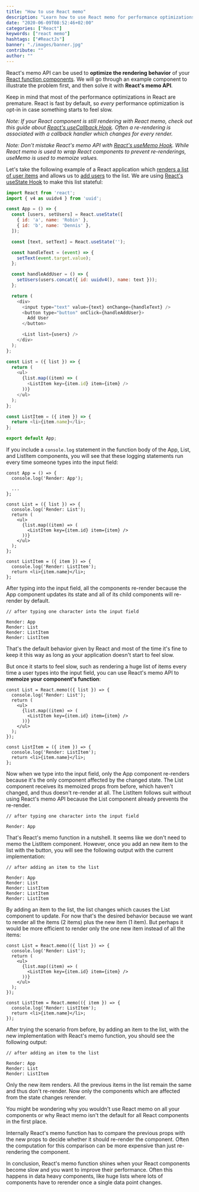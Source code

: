 ```yaml
---
title: "How to use React memo"
description: "Learn how to use React memo for performance optimizations of your React components ..."
date: "2020-06-09T08:52:46+02:00"
categories: ["React"]
keywords: ["react memo"]
hashtags: ["#ReactJs"]
banner: "./images/banner.jpg"
contribute: ""
author: ""
---
```


<Sponsorship />

React's memo API can be used to **optimize the rendering behavior** of your [React function components](/react-function-component). We will go through an example component to illustrate the problem first, and then solve it with **React's memo API**.

Keep in mind that most of the performance optimizations in React are premature. React is fast by default, so *every* performance optimization is opt-in in case something starts to feel slow.

*Note: If your React component is still rendering with React memo, check out this guide about [React's useCallback Hook](/react-usecallback-hook). Often a re-rendering is associated with a callback handler which changes for every render.*

*Note: Don't mistake React's memo API with [React's useMemo Hook](/react-usememo-hook). While React memo is used to wrap React components to prevent re-renderings, useMemo is used to memoize values.*

Let's take the following example of a React application which [renders a list of user items](/react-list-component) and allows us to [add users](/react-add-item-to-list) to the list. We are using [React's useState Hook](/react-usestate-hook) to make this list stateful:

```javascript
import React from 'react';
import { v4 as uuidv4 } from 'uuid';

const App = () => {
  const [users, setUsers] = React.useState([
    { id: 'a', name: 'Robin' },
    { id: 'b', name: 'Dennis' },
  ]);

  const [text, setText] = React.useState('');

  const handleText = (event) => {
    setText(event.target.value);
  };

  const handleAddUser = () => {
    setUsers(users.concat({ id: uuidv4(), name: text }));
  };

  return (
    <div>
      <input type="text" value={text} onChange={handleText} />
      <button type="button" onClick={handleAddUser}>
        Add User
      </button>

      <List list={users} />
    </div>
  );
};

const List = ({ list }) => {
  return (
    <ul>
      {list.map((item) => (
        <ListItem key={item.id} item={item} />
      ))}
    </ul>
  );
};

const ListItem = ({ item }) => {
  return <li>{item.name}</li>;
};

export default App;
```

If you include a `console.log` statement in the function body of the App, List, and ListItem components, you will see that these logging statements run every time someone types into the input field:

```javascript{2,8,19}
const App = () => {
  console.log('Render: App');

  ...
};

const List = ({ list }) => {
  console.log('Render: List');
  return (
    <ul>
      {list.map((item) => (
        <ListItem key={item.id} item={item} />
      ))}
    </ul>
  );
};

const ListItem = ({ item }) => {
  console.log('Render: ListItem');
  return <li>{item.name}</li>;
};
```

After typing into the input field, all the components re-render because the App component updates its state and all of its child components will re-render by default.

```text
// after typing one character into the input field

Render: App
Render: List
Render: ListItem
Render: ListItem
```

That's the default behavior given by React and most of the time it's fine to keep it this way as long as your application doesn't start to feel slow.

But once it starts to feel slow, such as rendering a huge list of items every time a user types into the input field, you can use React's memo API to **memoize your component's function**:

```javascript{1,10}
const List = React.memo(({ list }) => {
  console.log('Render: List');
  return (
    <ul>
      {list.map((item) => (
        <ListItem key={item.id} item={item} />
      ))}
    </ul>
  );
});

const ListItem = ({ item }) => {
  console.log('Render: ListItem');
  return <li>{item.name}</li>;
};
```

Now when we type into the input field, only the App component re-renders because it's the only component affected by the changed state. The List component receives its memoized props from before, which haven't changed, and thus doesn't re-render at all. The ListItem follows suit without using React's memo API because the List component already prevents the re-render.

```text
// after typing one character into the input field

Render: App
```

That's React's memo function in a nutshell. It seems like we don't need to memo the ListItem component. However, once you add an new item to the list with the button, you will see the following output with the current implementation:

```text
// after adding an item to the list

Render: App
Render: List
Render: ListItem
Render: ListItem
Render: ListItem
```

By adding an item to the list, the list changes which causes the List component to update. For now that's the desired behavior because we want to render all the items (2 items) plus the new item (1 item). But perhaps it would be more efficient to render only the one new item instead of all the items:

```javascript{12,15}
const List = React.memo(({ list }) => {
  console.log('Render: List');
  return (
    <ul>
      {list.map((item) => (
        <ListItem key={item.id} item={item} />
      ))}
    </ul>
  );
});

const ListItem = React.memo(({ item }) => {
  console.log('Render: ListItem');
  return <li>{item.name}</li>;
});
```

After trying the scenario from before, by adding an item to the list, with the new implementation with React's memo function, you should see the following output:

```text
// after adding an item to the list

Render: App
Render: List
Render: ListItem
```

Only the new item renders. All the previous items in the list remain the same and thus don't re-render. Now only the components which are affected from the state changes rerender.

You might be wondering why you wouldn't use React memo on all your components or why React memo isn't the default for all React components in the first place. 

Internally React's memo function has to compare the previous props with the new props to decide whether it should re-render the component. Often the computation for this comparison can be more expensive than just re-rendering the component.

<Divider />

In conclusion, React's memo function shines when your React components become slow and you want to improve their performance. Often this happens in data heavy components, like huge lists where lots of components have to rerender once a single data point changes.